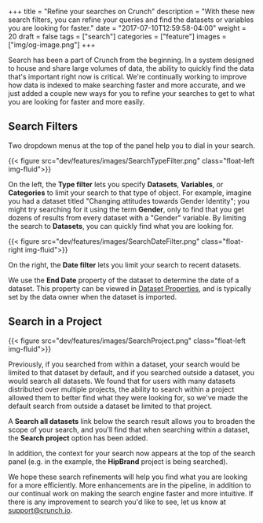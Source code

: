 +++
title = "Refine your searches on Crunch"
description = "With these new search filters, you can refine your queries and find the datasets or variables you are looking for faster."
date = "2017-07-10T12:59:58-04:00"
weight = 20
draft = false
tags = ["search"]
categories = ["feature"]
images = ["img/og-image.png"]
+++

Search has been a part of Crunch from the beginning. In a system designed to house and share large volumes of data, the ability to quickly find the data that's important right now is critical. We're continually working to improve how data is indexed to make searching faster and more accurate, and we just added a couple new ways for you to refine your searches to get to what you are looking for faster and more easily.

## Search Filters

Two dropdown menus at the top of the panel help you to dial in your search.


{{< figure src="dev/features/images/SearchTypeFilter.png" class="float-left img-fluid">}}

On the left, the **Type filter** lets you specify **Datasets**, **Variables**, or **Categories** to limit your search to that type of object. For example, imagine you had a dataset titled "Changing attitudes towards Gender Identity"; you might try searching for it using the term **Gender**, only to find that you get dozens of results from every dataset with a "Gender" variable. By limiting the search to **Datasets**, you can quickly find what you are looking for.

<p style="clear:both;"></p>

{{< figure src="dev/features/images/SearchDateFilter.png" class="float-right img-fluid">}}

On the right, the **Date filter** lets you limit your search to recent datasets.


We use the **End Date** property of the dataset to determine the date of a dataset. This property can be viewed in [Dataset Properties](http://support.crunch.io/crunch/crunch_dataset-properties.html), and is typically set by the data owner when the dataset is imported.

## Search in a Project
{{< figure src="dev/features/images/SearchProject.png" class="float-left img-fluid">}}

Previously, if you searched from within a dataset, your search would be limited to that dataset by default, and if you searched outside a dataset, you would search all datasets. We found that for users with many datasets distributed over multiple projects, the ability to search within a project allowed them to better find what they were looking for, so we've made the default search from outside a dataset be limited to that project.

A **Search all datasets** link below the search result allows you to broaden the scope of your search, and you'll find that when searching within a dataset, the **Search project** option has been added.

In addition, the context for your search now appears at the top of the search panel (e.g. in the example, the **HipBrand** project is being searched).

We hope these search refinements will help you find what you are looking for a more efficiently. More enhancements are in the pipeline, in addition to our continual work on making the search engine faster and more intuitive. If there is any improvement to search you'd like to see, let us know at [support@crunch.io](mailto:support@crunch.io).
